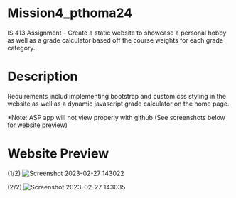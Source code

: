 # Mission4_pthoma24
IS 413 Assignment - Create a static website to showcase a personal hobby as well as a grade calculator based off the course weights for each grade category.

# Description
Requirements includ implementing bootstrap and custom css styling in the website as well as a dynamic javascript grade calculator on the home page.

*Note: ASP app will not view properly with github (See screenshots below for website preview)

# Website Preview

(1/2)
![Screenshot 2023-02-27 143022](https://user-images.githubusercontent.com/103624496/221690934-d2ab5f63-b67a-4339-ac08-1e92a9c53767.png)

(2/2)
![Screenshot 2023-02-27 143035](https://user-images.githubusercontent.com/103624496/221691007-3f96e890-3c3c-44f2-a350-e9073d04eaab.png)
